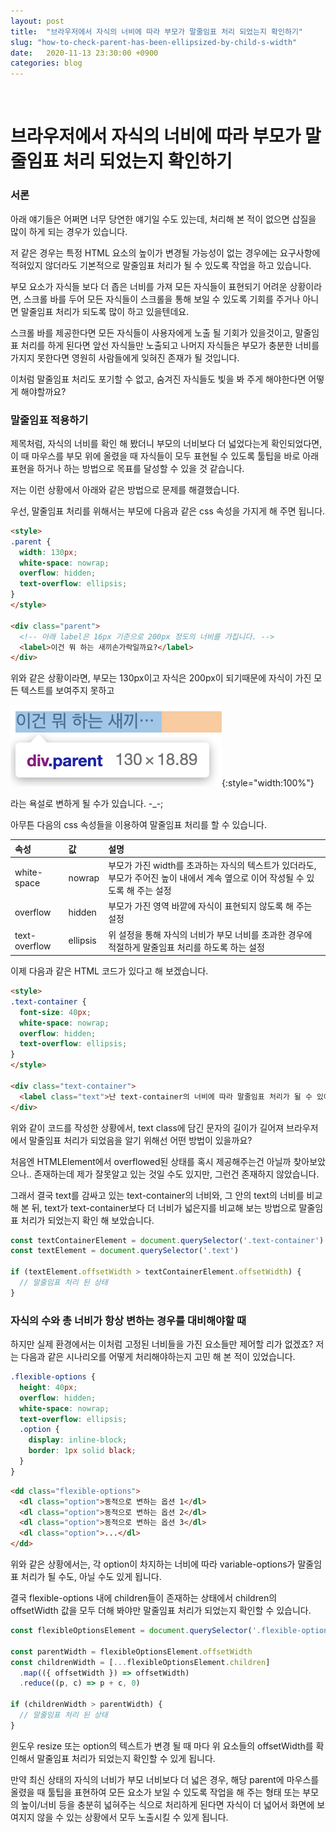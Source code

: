 ```yaml
---
layout: post
title:  "브라우저에서 자식의 너비에 따라 부모가 말줄임표 처리 되었는지 확인하기"
slug: "how-to-check-parent-has-been-ellipsized-by-child-s-width"
date:   2020-11-13 23:30:00 +0900
categories: blog
---
```

<!-- Global site tag (gtag.js) - Google Analytics -->
<script async src="https://www.googletagmanager.com/gtag/js?id=UA-121955159-1"></script>
<script>
  window.dataLayer = window.dataLayer || [];
  function gtag(){dataLayer.push(arguments);}
  gtag('js', new Date());

  gtag('config', 'UA-121955159-1');
</script>
<script async src="//pagead2.googlesyndication.com/pagead/js/adsbygoogle.js"></script>
<!-- fureweb-github -->
<ins class="adsbygoogle"
     style="display:block"
     data-ad-client="ca-pub-6234418861743010"
     data-ad-slot="8427857156"
     data-ad-format="auto"></ins>
<script>
(adsbygoogle = window.adsbygoogle || []).push({});
</script>

<div class="fb-like" data-href="https://fureweb-com.github.io{{page.url}}" data-layout="button_count" data-action="like" data-size="small" data-show-faces="true" data-share="true"></div>
<br>

# 브라우저에서 자식의 너비에 따라 부모가 말줄임표 처리 되었는지 확인하기

### 서론
아래 얘기들은 어쩌면 너무 당연한 얘기일 수도 있는데, 처리해 본 적이 없으면 삽질을 많이 하게 되는 경우가 있습니다.

저 같은 경우는 특정 HTML 요소의 높이가 변경될 가능성이 없는 경우에는 요구사항에 적혀있지 않더라도 기본적으로 말줄임표 처리가 될 수 있도록 작업을 하고 있습니다.

부모 요소가 자식들 보다 더 좁은 너비를 가져 모든 자식들이 표현되기 어려운 상황이라면, 스크롤 바를 두어 모든 자식들이 스크롤을 통해 보일 수 있도록 기회를 주거나 아니면 말줄임표 처리가 되도록 많이 하고 있을텐데요.

스크롤 바를 제공한다면 모든 자식들이 사용자에게 노출 될 기회가 있을것이고, 말줄임표 처리를 하게 된다면 앞선 자식들만 노출되고 나머지 자식들은 부모가 충분한 너비를 가지지 못한다면 영원히 사람들에게 잊혀진 존재가 될 것입니다.

이처럼 말줄임표 처리도 포기할 수 없고, 숨겨진 자식들도 빛을 봐 주게 해야한다면 어떻게 해야할까요?

### 말줄임표 적용하기
제목처럼, 자식의 너비를 확인 해 봤더니 부모의 너비보다 더 넓었다는게 확인되었다면, 이 때 마우스를 부모 위에 올렸을 때 자식들이 모두 표현될 수 있도록 툴팁을 바로 아래 표현을 하거나 하는 방법으로 목표를 달성할 수 있을 것 같습니다.

저는 이런 상황에서 아래와 같은 방법으로 문제를 해결했습니다.

우선, 말줄임표 처리를 위해서는 부모에 다음과 같은 css 속성을 가지게 해 주면 됩니다.

```html
<style>
.parent {
  width: 130px;
  white-space: nowrap;
  overflow: hidden;
  text-overflow: ellipsis;
}
</style>

<div class="parent">
  <!-- 아래 label은 16px 기준으로 200px 정도의 너비를 가집니다. --> 
  <label>이건 뭐 하는 새끼손가락일까요?</label>
</div>
```

위와 같은 상황이라면, 부모는 130px이고 자식은 200px이 되기때문에 자식이 가진 모든 텍스트를 보여주지 못하고

![이건 뭐 하는 새끼...](/assets/img/posts/20201113-what-the.png){:style="width:100%"}

라는 욕설로 변하게 될 수가 있습니다. -_-;

아무튼 다음의 css 속성들을 이용하여 말줄임표 처리를 할 수 있습니다.

|속성|값|설명|
|:---|:---|:---|
|white-space|nowrap|부모가 가진 width를 초과하는 자식의 텍스트가 있더라도, 부모가 주어진 높이 내에서 계속 옆으로 이어 작성될 수 있도록 해 주는 설정|
|overflow|hidden|부모가 가진 영역 바깥에 자식이 표현되지 않도록 해 주는 설정|
|text-overflow|ellipsis|위 설정을 통해 자식의 너비가 부모 너비를 초과한 경우에 적절하게 말줄임표 처리를 하도록 하는 설정|


이제 다음과 같은 HTML 코드가 있다고 해 보겠습니다.
```html
<style>
.text-container {
  font-size: 40px;
  white-space: nowrap;
  overflow: hidden;
  text-overflow: ellipsis;
}
</style>

<div class="text-container">
  <label class="text">난 text-container의 너비에 따라 말줄임표 처리가 될 수 있어!</label>
</div>
```

위와 같이 코드를 작성한 상황에서, text class에 담긴 문자의 길이가 길어져 브라우저에서 말줄임표 처리가 되었음을 알기 위해선 어떤 방법이 있을까요?

처음엔 HTMLElement에서 overflowed된 상태를 혹시 제공해주는건 아닐까 찾아보았으나.. 존재하는데 제가 잘못알고 있는 것일 수도 있지만, 그런건 존재하지 않았습니다.

그래서 결국 text를 감싸고 있는 text-container의 너비와, 그 안의 text의 너비를 비교해 본 뒤, text가 text-container보다 더 너비가 넓은지를 비교해 보는 방법으로 말줄임표 처리가 되었는지 확인 해 보았습니다.

```js
const textContainerElement = document.querySelector('.text-container')
const textElement = document.querySelector('.text')

if (textElement.offsetWidth > textContainerElement.offsetWidth) {
  // 말줄임표 처리 된 상태
}
```

### 자식의 수와 총 너비가 항상 변하는 경우를 대비해야할 때
하지만 실제 환경에서는 이처럼 고정된 너비들을 가진 요소들만 제어할 리가 없겠죠? 저는 다음과 같은 시나리오를 어떻게 처리해야하는지 고민 해 본 적이 있었습니다.

```scss
.flexible-options {
  height: 40px;
  overflow: hidden;
  white-space: nowrap;
  text-overflow: ellipsis;
  .option {
    display: inline-block;
    border: 1px solid black;
  }
}
```

```html
<dd class="flexible-options">
  <dl class="option">동적으로 변하는 옵션 1</dl>
  <dl class="option">동적으로 변하는 옵션 2</dl>
  <dl class="option">동적으로 변하는 옵션 3</dl>
  <dl class="option">...</dl>
</dd>
```

위와 같은 상황에서는, 각 option이 차지하는 너비에 따라 variable-options가 말줄임표 처리가 될 수도, 아닐 수도 있게 됩니다.

결국 flexible-options 내에 children들이 존재하는 상태에서 children의 offsetWidth 값을 모두 더해 봐야만 말줄임표 처리가 되었는지 확인할 수 있습니다.

```js
const flexibleOptionsElement = document.querySelector('.flexible-options')

const parentWidth = flexibleOptionsElement.offsetWidth
const childrenWidth = [...flexibleOptionsElement.children]
  .map(({ offsetWidth }) => offsetWidth)
  .reduce((p, c) => p + c, 0)

if (childrenWidth > parentWidth) {
  // 말줄임표 처리 된 상태
}
```

윈도우 resize 또는 option의 텍스트가 변경 될 때 마다 위 요소들의 offsetWidth를 확인해서 말줄임표 처리가 되었는지 확인할 수 있게 됩니다.

만약 최신 상태의 자식의 너비가 부모 너비보다 더 넓은 경우, 해당 parent에 마우스를 올렸을 때 툴팁을 표현하여 모든 요소가 보일 수 있도록 작업을 해 주는 형태 또는 부모의 높이/너비 등을 충분히 넓혀주는 식으로 처리하게 된다면 자식이 더 넓어서 화면에 보여지지 않을 수 있는 상황에서 모두 노출시킬 수 있게 됩니다.

<div class="fb-comments" data-href="https://fureweb-com.github.io{{page.url}}" data-width="100%" data-numposts="10"></div>

<div id="fb-root"></div>
<script>(function(d, s, id) {
  var js, fjs = d.getElementsByTagName(s)[0];
  if (d.getElementById(id)) return;
  js = d.createElement(s); js.id = id;
  js.src = "//connect.facebook.net/ko_KR/sdk.js#xfbml=1&version=v2.10&appId=403216550080274";
  fjs.parentNode.insertBefore(js, fjs);
}(document, 'script', 'facebook-jssdk'));</script>
